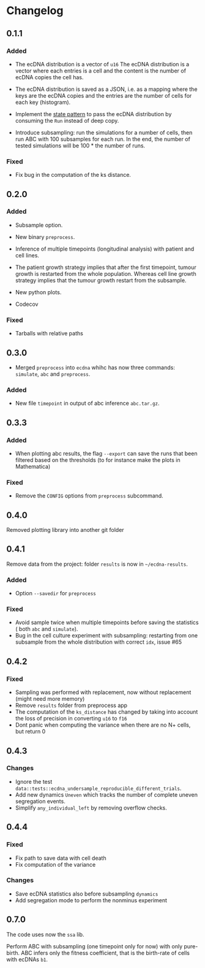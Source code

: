 # Changelog
## 0.1.1
### Added

- The ecDNA distribution is a vector of `u16` The ecDNA distribution is a vector
where each entries is a cell and the content is the number of ecDNA copies the
cell has.

- The ecDNA distribution is saved as a JSON, i.e. as a mapping where the keys are
the ecDNA copies and the entries are the number of cells for each key
(histogram).

- Implement the [state pattern](https://doc.rust-lang.org/book/ch17-03-oo-design-patterns.html)
to pass the ecDNA distribution by consuming the `Run` instead of deep copy.

- Introduce subsampling: run the simulations for a number of cells, then run ABC
with 100 subsamples for each run. In the end, the number of tested simulations
will be 100 * the number of runs.

### Fixed
- Fix bug in the computation of the ks distance.

## 0.2.0
### Added
- Subsample option.

- New binary `preprocess`.

- Inference of multiple timepoints (longitudinal analysis) with patient and cell
lines.

- The patient growth strategy implies that after the first timepoint, tumour
growth is restarted from the whole population. Whereas cell line growth
strategy implies that the tumour growth restart from the subsample.

- New python plots.

- Codecov

### Fixed
- Tarballs with relative paths

## 0.3.0
- Merged `preprocess` into `ecdna` whihc has now three commands: `simulate`, `abc` and `preprocess`.
### Added
- New file `timepoint` in output of abc inference `abc.tar.gz`.

## 0.3.3
### Added
- When plotting abc results, the flag `--export` can save the runs that been filtered based on the thresholds (to for instance make the plots in Mathematica)

### Fixed
- Remove the `CONFIG` options from `preprocess` subcommand.


## 0.4.0
Removed plotting library into another git folder

## 0.4.1
Remove data from the project: folder `results` is now in `~/ecdna-results`.
### Added
- Option `--savedir` for `preprocess`

### Fixed
- Avoid sample twice when multiple timepoints before saving the statistics (
both `abc` and `simulate`).
- Bug in the cell culture experiment with subsampling: restarting from one
subsample from the whole distribution with correct `idx`, issue #65

## 0.4.2
### Fixed
- Sampling was performed with replacement, now without replacement (might
need more memory)
- Remove `results` folder from preprocess app
- The computation of the `ks_distance` has changed by taking into account the
loss of precision in converting `u16` to `f16`
- Dont panic when computing the variance when there are no N+ cells, but return 0

## 0.4.3
### Changes
- Ignore the test `data::tests::ecdna_undersample_reproducible_different_trials`.
- Add new dynamics `Uneven` which tracks the number of complete uneven segregation
events.
- Simplify `any_individual_left` by removing overflow checks.

## 0.4.4
### Fixed
- Fix path to save data with cell death
- Fix computation of the variance

### Changes
- Save ecDNA statistics also before subsampling `dynamics`
- Add segregation mode to perform the nonminus experiment

## 0.7.0
The code uses now the `ssa` lib.

Perform ABC with subsampling (one timepoint only for now) with only pure-birth.
ABC infers only the fitness coefficient, that is the birth-rate of cells with
ecDNAs `b1`.
